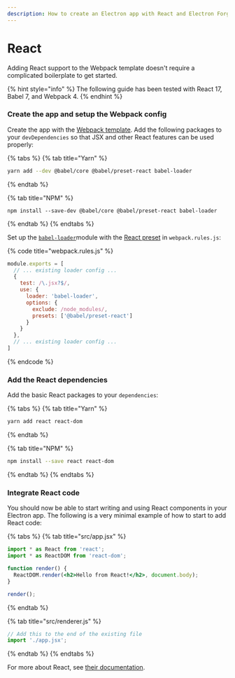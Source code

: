 ```yaml
---
description: How to create an Electron app with React and Electron Forge
---
```


# React

Adding React support to the Webpack template doesn't require a complicated boilerplate to get started.

{% hint style="info" %}
The following guide has been tested with React 17, Babel 7, and Webpack 4.
{% endhint %}

### Create the app and setup the Webpack config

Create the app with the [Webpack template](../../templates/webpack-template.md). Add the following packages to your `devDependencies` so that JSX and other React features can be used properly:

{% tabs %}
{% tab title="Yarn" %}
```bash
yarn add --dev @babel/core @babel/preset-react babel-loader
```
{% endtab %}

{% tab title="NPM" %}
```text
npm install --save-dev @babel/core @babel/preset-react babel-loader
```
{% endtab %}
{% endtabs %}

Set up the [`babel-loader`](https://www.npmjs.com/package/babel-loader)module with the [React preset](https://babeljs.io/docs/en/babel-preset-react) in `webpack.rules.js`:

{% code title="webpack.rules.js" %}
```javascript
module.exports = [
  // ... existing loader config ...
  {
    test: /\.jsx?$/,
    use: {
      loader: 'babel-loader',
      options: {
        exclude: /node_modules/,
        presets: ['@babel/preset-react']
      }
    }
  },
  // ... existing loader config ...
]
```
{% endcode %}

### Add the React dependencies

Add the basic React packages to your `dependencies`:

{% tabs %}
{% tab title="Yarn" %}
```bash
yarn add react react-dom
```
{% endtab %}

{% tab title="NPM" %}
```bash
npm install --save react react-dom
```
{% endtab %}
{% endtabs %}

### Integrate React code

You should now be able to start writing and using React components in your Electron app. The following is a very minimal example of how to start to add React code:

{% tabs %}
{% tab title="src/app.jsx" %}
```jsx
import * as React from 'react';
import * as ReactDOM from 'react-dom';

function render() {
  ReactDOM.render(<h2>Hello from React!</h2>, document.body);
}

render();
```
{% endtab %}

{% tab title="src/renderer.js" %}
```javascript
// Add this to the end of the existing file
import './app.jsx';
```
{% endtab %}
{% endtabs %}

For more about React, see [their documentation](https://reactjs.org/docs/hello-world.html).

